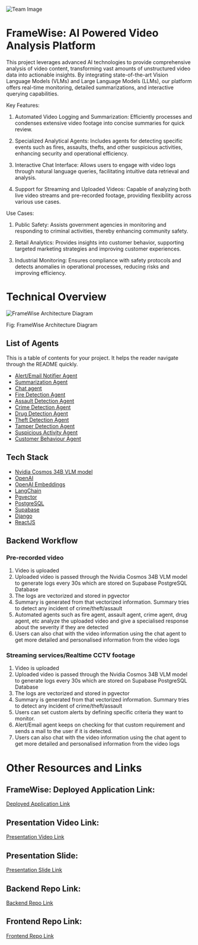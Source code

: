 
![Team Image](https://res.cloudinary.com/dyktljlnj/image/upload/v1737125813/BUET_Multithreading_cover_photo_smqiop.png)

# FrameWise: AI Powered Video Analysis Platform

This project leverages advanced AI technologies to provide comprehensive analysis of video content, transforming vast amounts of unstructured video data into actionable insights. By integrating state-of-the-art Vision Language Models (VLMs) and Large Language Models (LLMs), our platform offers real-time monitoring, detailed summarizations, and interactive querying capabilities.

Key Features:

1. Automated Video Logging and Summarization: Efficiently processes and condenses extensive video footage into concise summaries for quick review.

2. Specialized Analytical Agents: Includes agents for detecting specific events such as fires, assaults, thefts, and other suspicious activities, enhancing security and operational efficiency.

3. Interactive Chat Interface: Allows users to engage with video logs through natural language queries, facilitating intuitive data retrieval and analysis.

4. Support for Streaming and Uploaded Videos: Capable of analyzing both live video streams and pre-recorded footage, providing flexibility across various use cases.

Use Cases:

1. Public Safety: Assists government agencies in monitoring and responding to criminal activities, thereby enhancing community safety.

2. Retail Analytics: Provides insights into customer behavior, supporting targeted marketing strategies and improving customer experiences.

3. Industrial Monitoring: Ensures compliance with safety protocols and detects anomalies in operational processes, reducing risks and improving efficiency.


# Technical Overview

![FrameWise Architecture Diagram](https://res.cloudinary.com/dyktljlnj/image/upload/v1737125702/framewise_architecture_ykujtj.png)

Fig: FrameWise Architecture Diagram

## List of Agents

This is a table of contents for your project. It helps the reader navigate through the README quickly.
- [Alert/Email Notifier Agent](#project-title)
- [Summarization Agent](#project-title)
- [Chat agent](#quick-start-demo)
- [Fire Detection Agent](#table-of-contents)
- [Assault Detection Agent](#installation)
- [Crime Detection Agent](#usage)
- [Drug Detection Agent](#development)
- [Theft Detection Agent](#contribute)
- [Tamper Detection Agent](#license)
- [Suspicious Activity Agent](#license)
- [Customer Behaviour Agent](#license)

## Tech Stack

- [Nvidia Cosmos 34B VLM model](#project-title)
- [OpenAI](#project-title)
- [OpenAI Embeddings](#project-title)
- [LangChain](#project-title)
- [Pgvector](#project-title)
- [PostgreSQL](#project-title)
- [Supabase](#project-title)
- [Django](#project-title)
- [ReactJS](#project-title)


## Backend Workflow

### Pre-recorded video

1. Video is uploaded
2. Uploaded video is passed through the Nvidia Cosmos 34B VLM model to generate logs every 30s which are stored on Supabase PostgreSQL Database
3. The logs are vectorized and stored in pgvector
4. Summary is generated from that vectorized information. Summary tries to detect any incident of crime/theft/assault
5. Automated agents such as fire agent, assault agent, crime agent, drug agent, etc analyze the uploaded video and give a specialised response about the severity if they are detected
6. Users can also chat with the video information using the chat agent to get more detailed and personalised information from the video logs

### Streaming services/Realtime CCTV footage

1. Video is uploaded
2. Uploaded video is passed through the Nvidia Cosmos 34B VLM model to generate logs every 30s which are stored on Supabase PostgreSQL Database
3. The logs are vectorized and stored in pgvector
4. Summary is generated from that vectorized information. Summary tries to detect any incident of crime/theft/assault
5. Users can set custom alerts by defining specific criteria they want to monitor.
6. Alert/Email agent keeps on checking for that custom requirement and sends a mail to the user if it is detected.
7. Users can also chat with the video information using the chat agent to get more detailed and personalised information from the video logs



# Other Resources and Links

## FrameWise: Deployed Application Link:

[Deployed Application Link](https://www.canva.com/design/DAGcZQZvbpg/F4Vc7P5iTI3l9LH_-X9XMA/edit?utm_content=DAGcZQZvbpg&utm_campaign=designshare&utm_medium=link2&utm_source=sharebutton)

## Presentation Video Link:

[Presentation Video Link](https://www.canva.com/design/DAGcZQZvbpg/F4Vc7P5iTI3l9LH_-X9XMA/edit?utm_content=DAGcZQZvbpg&utm_campaign=designshare&utm_medium=link2&utm_source=sharebutton)

## Presentation Slide:

[Presentation Slide Link](https://www.canva.com/design/DAGcZQZvbpg/F4Vc7P5iTI3l9LH_-X9XMA/edit?utm_content=DAGcZQZvbpg&utm_campaign=designshare&utm_medium=link2&utm_source=sharebutton)

## Backend Repo Link:

[Backend Repo Link](https://github.com/VivasoftHackathon2024/nvidia-video-processing.git)

## Frontend Repo Link:

[Frontend Repo Link](https://github.com/VivasoftHackathon2024/framewise-frontend.git)
